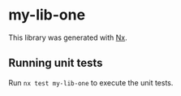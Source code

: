 # my-lib-one

This library was generated with [Nx](https://nx.dev).

## Running unit tests

Run `nx test my-lib-one` to execute the unit tests.
